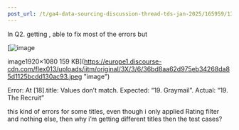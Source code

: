 ```yaml
---
post_url: /t/ga4-data-sourcing-discussion-thread-tds-jan-2025/165959/134
---
```

In Q2. getting , able to fix most of the errors but  

[![image](https://europe1.discourse-cdn.com/flex013/uploads/iitm/optimized/3X/3/6/36bd8aa62d975eb34268da85d1125bcdd130ac93_2_690x388.jpeg)

image1920×1080 159 KB](https://europe1.discourse-cdn.com/flex013/uploads/iitm/original/3X/3/6/36bd8aa62d975eb34268da85d1125bcdd130ac93.jpeg "image")

Error: At [18].title: Values don’t match. Expected: “19. Graymail”. Actual: “19. The Recruit”

this kind of errors for some titles, even though i only applied Rating filter and nothing else, then why i’m getting different titles then the test cases?